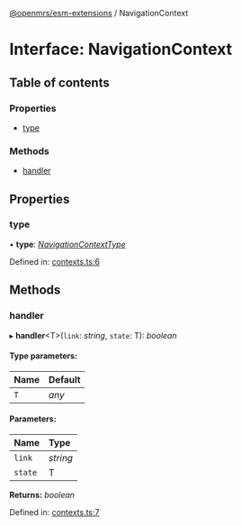 [@openmrs/esm-extensions](../API.md) / NavigationContext

# Interface: NavigationContext

## Table of contents

### Properties

- [type](navigationcontext.md#type)

### Methods

- [handler](navigationcontext.md#handler)

## Properties

### type

• **type**: [*NavigationContextType*](../API.md#navigationcontexttype)

Defined in: [contexts.ts:6](https://github.com/openmrs/openmrs-esm-core/blob/master/packages/esm-extensions/src/contexts.ts#L6)

## Methods

### handler

▸ **handler**<T\>(`link`: *string*, `state`: T): *boolean*

#### Type parameters:

| Name | Default |
| :------ | :------ |
| `T` | *any* |

#### Parameters:

| Name | Type |
| :------ | :------ |
| `link` | *string* |
| `state` | T |

**Returns:** *boolean*

Defined in: [contexts.ts:7](https://github.com/openmrs/openmrs-esm-core/blob/master/packages/esm-extensions/src/contexts.ts#L7)
